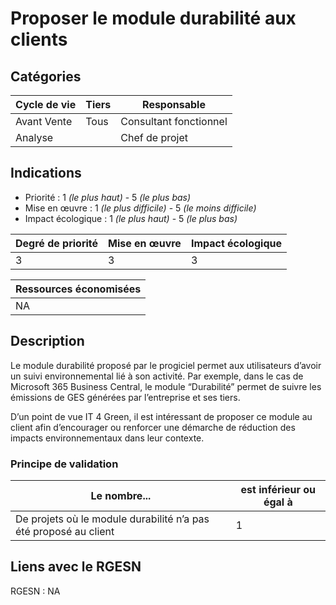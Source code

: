 # Proposer le module durabilité aux clients


## Catégories

| Cycle de vie | Tiers            | Responsable            |
|--------------|------------------|------------------------|
| Avant Vente  | Tous             | Consultant fonctionnel |
| Analyse      |                  | Chef de projet         |

## Indications

* Priorité : 1 *(le plus haut)* - 5 *(le plus bas)*
* Mise en œuvre : 1 *(le plus difficile)* - 5 *(le moins difficile)*
* Impact écologique : 1 *(le plus haut)* - 5 *(le plus bas)*

| Degré de priorité | Mise en œuvre | Impact écologique |
|-------------------|---------------|-------------------|
| 3                 | 3             | 3                 |


| Ressources économisées |
|------------------------|
| NA                     |

## Description

Le module durabilité proposé par le progiciel permet aux utilisateurs d’avoir un suivi environnemental lié à son 
activité. Par exemple, dans le cas de Microsoft 365 Business Central, le module “Durabilité” permet de suivre les 
émissions de GES générées par l’entreprise et ses tiers.

D’un point de vue IT 4 Green, il est intéressant de proposer ce module au client afin d’encourager ou renforcer une 
démarche de réduction des impacts environnementaux dans leur contexte.


### Principe de validation

| Le nombre...                                                     | est inférieur ou égal à |
|------------------------------------------------------------------|-------------------------|
| De projets où le module durabilité n’a pas été proposé au client | 1                       |


## Liens avec le RGESN

RGESN : NA
